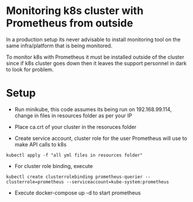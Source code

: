 # Monitoring k8s cluster with Prometheus from outside

In a production setup its never advisable to install monitoring tool on the same infra/platform that is being monitored.

To monitor k8s with Prometheus it must be installed outside of the cluster since if k8s cluster goes down then it leaves the support personnel  in dark to look for problem.

# Setup

* Run minikube, this code assumes its being run on 192.168.99.114, change in files in resources folder as per your IP

* Place ca.crt of your cluster in the resoruces folder

* Create service account, cluster role  for the user Prometheus will use to make API calls to k8s

```
kubectl apply -f "all yml files in resources folder" 
``` 

* For cluster role binding, execute 
```
kubectl create clusterrolebinding prometheus-querier --clusterrole=prometheus --serviceaccount=kube-system:prometheus
```

 * Execute docker-compose up -d to start prometheus
